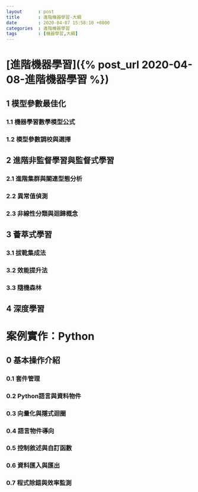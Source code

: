 ```yaml
---
layout      : post
title       : 進階機器學習-大綱
date        : 2020-04-07 15:58:10 +0800
categories  : 進階機器學習
tags        : [機器學習,大綱]
---
```


# [進階機器學習]({% post_url 2020-04-08-進階機器學習 %})

## 1 模型參數最佳化
### 1.1 機器學習數學模型公式
### 1.2 模型參數調校與選擇

## 2 進階非監督學習與監督式學習
### 2.1 進階集群與關連型態分析
### 2.2 異常值偵測
### 2.3 非線性分類與迴歸概念

## 3 薈萃式學習
### 3.1 拔靴集成法
### 3.2 效能提升法
### 3.3 隨機森林

## 4 深度學習


# 案例實作：Python

## 0 基本操作介紹
### 0.1 套件管理
### 0.2 Python語言與資料物件
### 0.3 向量化與隱式迴圈
### 0.4 語言物件導向
### 0.5 控制敘述與自訂函數
### 0.6 資料匯入與匯出
### 0.7 程式除錯與效率監測
